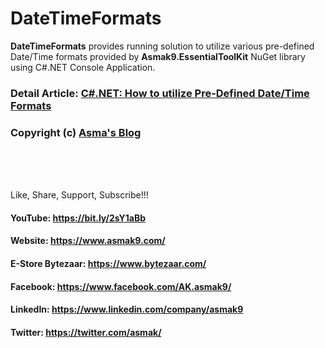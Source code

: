 # DateTimeFormats
**DateTimeFormats** provides running solution to utilize various pre-defined Date/Time formats provided by **Asmak9.EssentialToolKit** NuGet library using C#.NET Console Application.

### Detail Article: [C#.NET: How to utilize Pre-Defined Date/Time Formats](https://bit.ly/377sSAb)

### Copyright (c) [Asma's Blog](https://www.asmak9.com/)

<br/>
<br/>
<br/>

Like, Share, Support, Subscribe!!!

#### YouTube: https://bit.ly/2sY1aBb 

#### Website: https://www.asmak9.com/

#### E-Store Bytezaar: https://www.bytezaar.com/

#### Facebook: https://www.facebook.com/AK.asmak9/

#### LinkedIn: https://www.linkedin.com/company/asmak9

#### Twitter: https://twitter.com/asmak/
